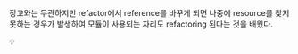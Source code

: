 
장고와는 무관하지만 refactor에서 reference를 바꾸게 되면 나중에 resource를 찾지 못하는 경우가 발생하여 모듈이 사용되는 자리도 refactoring 된다는 것을 배웠다.

:bulb:
